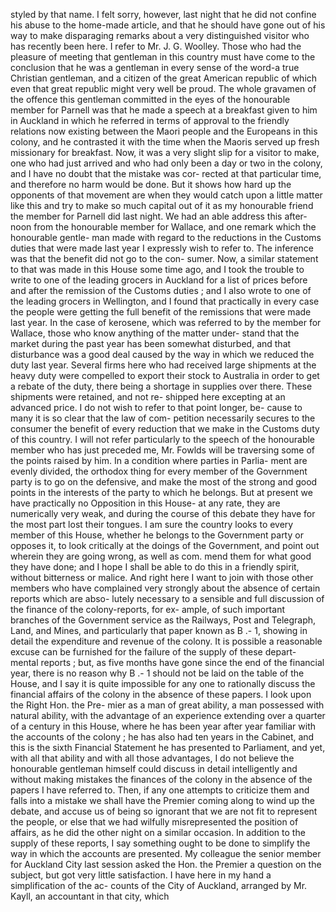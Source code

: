 styled by that name. I felt sorry, however, last night that he did not confine his abuse to the home-made article, and that he should have gone out of his way to make disparaging remarks about a very distinguished visitor who has recently been here. I refer to Mr. J. G. Woolley. Those who had the pleasure of meeting that gentleman in this country must have come to the conclusion that he was a gentleman in every sense of the word-a true Christian gentleman, and a citizen of the great American republic of which even that great republic might very well be proud. The whole gravamen of the offence this gentleman committed in the eyes of the honourable member for Parnell was that he made a speech at a breakfast given to him in Auckland in which he referred in terms of approval to the friendly relations now existing between the Maori people and the Europeans in this colony, and he contrasted it with the time when the Maoris served up fresh missionary for breakfast. Now, it was a very slight slip for a visitor to make, one who had just arrived and who had only been a day or two in the colony, and I have no doubt that the mistake was cor- rected at that particular time, and therefore no harm would be done. But it shows how hard up the opponents of that movement are when they would catch upon a little matter like this and try to make so much capital out of it as my honourable friend the member for Parnell did last night. We had an able address this after- noon from the honourable member for Wallace, and one remark which the honourable gentle- man made with regard to the reductions in the Customs duties that were made last year I expressly wish to refer to. The inference was that the benefit did not go to the con- sumer. Now, a similar statement to that was made in this House some time ago, and I took the trouble to write to one of the leading grocers in Auckland for a list of prices before and after the remission of the Customs duties ; and I also wrote to one of the leading grocers in Wellington, and I found that practically in every case the people were getting the full benefit of the remissions that were made last year. In the case of kerosene, which was referred to by the member for Wallace, those who know anything of the matter under- stand that the market during the past year has been somewhat disturbed, and that disturbance was a good deal caused by the way in which we reduced the duty last year. Several firms here who had received large shipments at the heavy duty were compelled to export their stock to Australia in order to get a rebate of the duty, there being a shortage in supplies over there. These shipments were retained, and not re- shipped here excepting at an advanced price. I do not wish to refer to that point longer, be- cause to many it is so clear that the law of com- petition necessarily secures to the consumer the benefit of every reduction that we make in the Customs duty of this country. I will not refer particularly to the speech of the honourable member who has just preceded me, Mr. Fowlds will be traversing some of the points raised by him. In a condition where parties in Parlia- ment are evenly divided, the orthodox thing for every member of the Government party is to go on the defensive, and make the most of the strong and good points in the interests of the party to which he belongs. But at present we have practically no Opposition in this House- at any rate, they are numerically very weak, and during the course of this debate they have for the most part lost their tongues. I am sure the country looks to every member of this House, whether he belongs to the Government party or opposes it, to look critically at the doings of the Government, and point out wherein they are going wrong, as well as com. mend them for what good they have done; and I hope I shall be able to do this in a friendly spirit, without bitterness or malice. And right here I want to join with those other members who have complained very strongly about the absence of certain reports which are abso- lutely necessary to a sensible and full discussion of the finance of the colony-reports, for ex- ample, of such important branches of the Government service as the Railways, Post and Telegraph, Land, and Mines, and particularly that paper known as B .- 1, showing in detail the expenditure and revenue of the colony. It is possible a reasonable excuse can be furnished for the failure of the supply of these depart- mental reports ; but, as five months have gone since the end of the financial year, there is no reason why B .- 1 should not be laid on the table of the House, and I say it is quite impossible for any one to rationally discuss the financial affairs of the colony in the absence of these papers. I look upon the Right Hon. the Pre- mier as a man of great ability, a man possessed with natural ability, with the advantage of an experience extending over a quarter of a century in this House, where he has been year after year familiar with the accounts of the colony ; he has also had ten years in the Cabinet, and this is the sixth Financial Statement he has presented to Parliament, and yet, with all that ability and with all those advantages, I do not believe the honourable gentleman himself could discuss in detail intelligently and without making mistakes the finances of the colony in the absence of the papers I have referred to. Then, if any one attempts to criticize them and falls into a mistake we shall have the Premier coming along to wind up the debate, and accuse us of being so ignorant that we are not fit to represent the people, or else that we had wilfully misrepresented the position of affairs, as he did the other night on a similar occasion. In addition to the supply of these reports, I say something ought to be done to simplify the way in which the accounts are presented. My colleague the senior member for Auckland City last session asked the Hon. the Premier a question on the subject, but got very little satisfaction. I have here in my hand a simplification of the ac- counts of the City of Auckland, arranged by Mr. Kayll, an accountant in that city, which 
